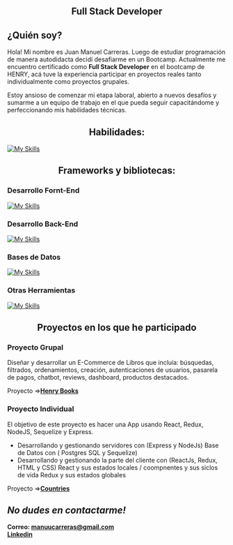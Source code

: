 <h2 align='center'>
 Full Stack Developer 
</h2>

## ¿Quién soy?

Hola! Mi nombre es Juan Manuel Carreras. Luego de estudiar programación de manera autodidacta decidí desafiarme en un Bootcamp. Actualmente me encuentro certificado como **Full Stack Developer** en el bootcamp de HENRY, acá tuve la experiencia participar en proyectos reales tanto individualmente como proyectos grupales.

Estoy ansioso de comenzar mi etapa laboral, abierto a nuevos desafíos y sumarme a un equipo de trabajo en el que pueda seguir capacitándome y perfeccionando mis habilidades técnicas.

</p>

<h2 align='center'> Habilidades: </h2>

[![My Skills](https://skillicons.dev/icons?i=html,css,javascript)](https://skillicons.dev)

<h2 align='center'>Frameworks y bibliotecas:</h2>

### Desarrollo Fornt-End

[![My Skills](https://skillicons.dev/icons?i=react,redux,vite)](https://skillicons.dev)

### Desarrollo Back-End

[![My Skills](https://skillicons.dev/icons?i=nodejs,express)](https://skillicons.dev)

### Bases de Datos

[![My Skills](https://skillicons.dev/icons?i=postgres,sequelize)](https://skillicons.dev)

### Otras Herramientas

[![My Skills](https://skillicons.dev/icons?i=github,git)](https://skillicons.dev)

<h2 align='center'>Proyectos en los que he participado</h2>

### Proyecto Grupal

Diseñar y desarrollar un E-Commerce de Libros que incluía: búsquedas, filtrados, ordenamientos, creación, autenticaciones de usuarios, pasarela de pagos, chatbot, reviews, dashboard, productos destacados.

Proyecto =><a href='https://github.com/scch94/probando-pf'><strong>Henry Books</strong></a>

### Proyecto Individual

El objetivo de este proyecto es hacer una App usando React, Redux, NodeJS, Sequelize y Express.

-   Desarrollando y gestionando servidores con (Express y NodeJs) Base de Datos con ( Postgres SQL y Sequelize)
-   Desarrollando y gestionando la parte del cliente con (ReactJs, Redux, HTML y CSS)
    React y sus estados locales / coompnentes y sus siclos de vida
    Redux y sus estados globales

Proyecto =><a href='https://github.com/JuanMaCarreras/PI-Countries'><strong>Countries</strong></a>

## _No dudes en contactarme!_

**Correo: manuucarreras@gmail.com** </br>
**<a href='https://www.linkedin.com/in/manuel-carreras/'>Linkedin</a>**
